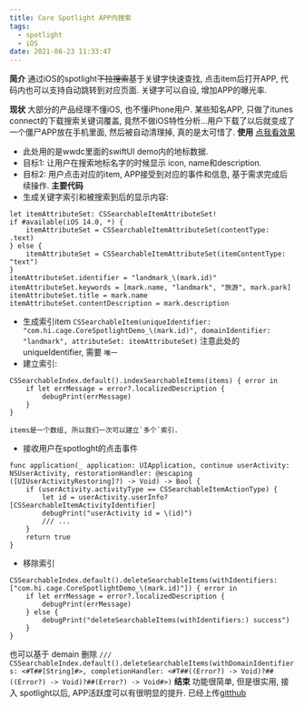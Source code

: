 ```yaml
---
title: Core Spotlight APP内搜索
tags:
  - spotlight
  - iOS
date: 2021-08-23 11:33:47
---
```



**简介**
通过iOS的spotlight~~下拉搜索~~基于关键字快速查找, 点击item后打开APP, 代码内也可以支持自动跳转到对应页面. 关键字可以自设, 增加APP的曝光率.
<!-- more -->
**现状**
大部分的产品经理不懂iOS, 也不懂iPhone用户. 某些知名APP, 只做了itunes connect的下载搜索关键词覆盖, 竟然不做iOS特性分析...用户下载了以后就变成了一个僵尸APP放在手机里面, 然后被自动清理掉, 真的是太可惜了.
**使用** [点我看效果](http://blog.loktar.com.cn/spotloght-search.mp4)
- 此处用的是wwdc里面的swiftUI demo内的地标数据.
- 目标1: 让用户在搜索地标名字的时候显示 icon, name和description. 
- 目标2: 用户点击对应的item, APP接受到对应的事件和信息, 基于需求完成后续操作.
**主要代码**
- 生成关键字索引和被搜索到后的显示内容:
```
let itemAttributeSet: CSSearchableItemAttributeSet!
if #available(iOS 14.0, *) {
    itemAttributeSet = CSSearchableItemAttributeSet(contentType: .text)
} else {
    itemAttributeSet = CSSearchableItemAttributeSet(itemContentType: "text")
}
itemAttributeSet.identifier = "landmark_\(mark.id)"
itemAttributeSet.keywords = [mark.name, "landmark", "旅游", mark.park]
itemAttributeSet.title = mark.name
itemAttributeSet.contentDescription = mark.description
```
- 生成索引item
`CSSearchableItem(uniqueIdentifier: "com.hi.cage.CoreSpotlightDemo_\(mark.id)", domainIdentifier: "landmark", attributeSet: itemAttributeSet)`
    注意此处的 uniqueIdentifier, 需要 `唯一`
- 建立索引:
```
CSSearchableIndex.default().indexSearchableItems(items) { error in
    if let errMessage = error?.localizedDescription {
        debugPrint(errMessage)
    }
}
```
    items是一个数组, 所以我们一次可以建立`多个`索引.
- 接收用户在spotloght的点击事件
```
func application(_ application: UIApplication, continue userActivity: NSUserActivity, restorationHandler: @escaping ([UIUserActivityRestoring]?) -> Void) -> Bool {
    if (userActivity.activityType == CSSearchableItemActionType) {
        let id = userActivity.userInfo?[CSSearchableItemActivityIdentifier]
        debugPrint("userActivity id = \(id)")
        /// ...
    }
    return true
}
```
- 移除索引
```
CSSearchableIndex.default().deleteSearchableItems(withIdentifiers: ["com.hi.cage.CoreSpotlightDemo_\(mark.id)"]) { error in
    if let errMessage = error?.localizedDescription {
        debugPrint(errMessage)
    } else {
        debugPrint("deleteSearchableItems(withIdentifiers:) success")
    }
}
```
也可以基于 demain 删除
`/// CSSearchableIndex.default().deleteSearchableItems(withDomainIdentifiers: <#T##[String]#>, completionHandler: <#T##((Error?) -> Void)?##((Error?) -> Void)?##(Error?) -> Void#>)`
**结束**
功能很简单, 但是很实用, 接入 spotlight以后, APP活跃度可以有很明显的提升.
已经上传[gitthub](https://github.com/aioser/CoreSpotlightDemo.git)